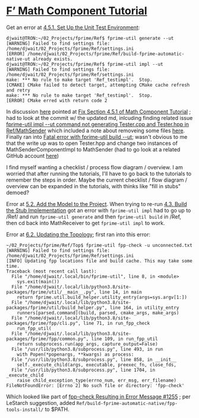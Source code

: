 # [F’ Math Component Tutorial](https://nasa.github.io/fprime/Tutorials/MathComponent/Tutorial.html)

Get an error at [4.5.1. Set Up the Unit Test Environment](https://nasa.github.io/fprime/Tutorials/MathComponent/Tutorial.html#The-MathSender-Component_Write-and-Run-Unit-Tests_Set-Up-the-Unit-Test-Environment):
```
djwait@TRON:~/02_Projects/fprime/Ref$ fprime-util generate --ut
[WARNING] Failed to find settings file: /home/djwait/02_Projects/fprime/Ref/settings.ini
[ERROR] /home/djwait/02_Projects/fprime/Ref/build-fprime-automatic-native-ut already exists.
djwait@TRON:~/02_Projects/fprime/Ref$ fprime-util impl --ut
[WARNING] Failed to find settings file: /home/djwait/02_Projects/fprime/Ref/settings.ini
make: *** No rule to make target 'Ref_testimpl'.  Stop.
[CMAKE] CMake failed to detect target, attempting CMake cache refresh and retry
make: *** No rule to make target 'Ref_testimpl'.  Stop.
[ERROR] CMake erred with return code 2
```
In discussion [here](https://github.com/nasa/fprime/discussions/1135#discussioncomment-2133443) pointed at [Fix Section 4.5.1 of Math Component Tutorial](https://github.com/nasa/fprime/pull/1243) ; had to look at the commit w/ the updated md, inlcuding finding related issue [fprime-util impl --ut command not generating Tester.cpp and Tester.hpp in Ref/MathSender](https://github.com/nasa/fprime/issues/1238) which included a note about removeing some files [here](https://github.com/nasa/fprime/issues/1238#issuecomment-1025790962). 
Finally ran into [Fatal error with fprime-util build --ut](https://github.com/nasa/fprime/issues/1258); wasn't obvious to me that the write up was to open Tester.hpp and change two instances of MathSenderComponentImpl to MathSender (had to go look at a related GitHub account [here](https://github.com/capsulecorplab/fprime/commit/5a815b4d6766edf7db385354688149462790c87d))


I find myself wanting a checklist / process flow diagram / overview. I am worried that after running the tutorials, I'll have to go back to the tutorials to remember the steps in order. Maybe the current checklist / flow diagram / overview can be expanded in the tutorials, with thinks like "fill in stubs" demoed?


Error at [5.2. Add the Model to the Project](https://nasa.github.io/fprime/Tutorials/MathComponent/Tutorial.html#The-MathReceiver-Component_Add-the-Model-to-the-Project). When trying to re-run [4.3. Build the Stub Implementation](https://nasa.github.io/fprime/Tutorials/MathComponent/Tutorial.html#The-MathSender-Component_Build-the-Stub-Implementation) got an error with `fprime-util impl` had to go up to /Ref/ and run `fprime-util generate` and then `fprime-util build` in /Ref, then cd back into MathReceiver to get `fprime-util impl` to work.

Error at [6.2. Updating the Topology](https://nasa.github.io/fprime/Tutorials/MathComponent/Tutorial.html#Updating-the-Ref-Deployment_Updating-the-Topology); first ran into this error:
```
~/02_Projects/fprime/Ref/Top$ fprime-util fpp-check -u unconnected.txt
[WARNING] Failed to find settings file: /home/djwait/02_Projects/fprime/Ref/settings.ini
[INFO] Updating fpp locations file and build cache. This may take some time.
Traceback (most recent call last):
  File "/home/djwait/.local/bin/fprime-util", line 8, in <module>
    sys.exit(main())
  File "/home/djwait/.local/lib/python3.8/site-packages/fprime/util/__main__.py", line 14, in main
    return fprime.util.build_helper.utility_entry(args=sys.argv[1:])
  File "/home/djwait/.local/lib/python3.8/site-packages/fprime/util/build_helper.py", line 164, in utility_entry
    runners[parsed.command](build, parsed, cmake_args, make_args)
  File "/home/djwait/.local/lib/python3.8/site-packages/fprime/fpp/cli.py", line 71, in run_fpp_check
    run_fpp_util(
  File "/home/djwait/.local/lib/python3.8/site-packages/fprime/fpp/common.py", line 109, in run_fpp_util
    return subprocess.run(app_args, capture_output=False)
  File "/usr/lib/python3.8/subprocess.py", line 493, in run
    with Popen(*popenargs, **kwargs) as process:
  File "/usr/lib/python3.8/subprocess.py", line 858, in __init__
    self._execute_child(args, executable, preexec_fn, close_fds,
  File "/usr/lib/python3.8/subprocess.py", line 1704, in _execute_child
    raise child_exception_type(errno_num, err_msg, err_filename)
FileNotFoundError: [Errno 2] No such file or directory: 'fpp-check'
```
Which looked like part of [fpp-check Resulting in Error Message #1255](https://github.com/nasa/fprime/issues/1255) ; per LeStarch suggestion, added `Ref/build-fprime-automatic-native/fpp-tools-install/` to $PATH. 
